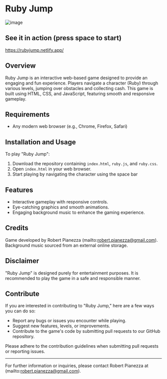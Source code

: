# Ruby Jump
![image](https://github.com/MagneticZebra/Ruby-Jump/assets/87204308/d9cb4377-978d-4c9f-bf0a-772d40622fd9)

## See it in action (press space to start)
https://rubyjump.netlify.app/

## Overview
Ruby Jump is an interactive web-based game designed to provide an engaging and fun experience. Players navigate a character (Ruby) through various levels, jumping over obstacles and collecting cash. This game is built using HTML, CSS, and JavaScript, featuring smooth and responsive gameplay.

## Requirements
- Any modern web browser (e.g., Chrome, Firefox, Safari)

## Installation and Usage
To play "Ruby Jump":
1. Download the repository containing `index.html`, `ruby.js`, and `ruby.css`.
2. Open `index.html` in your web browser.
3. Start playing by navigating the character using the space bar

## Features
- Interactive gameplay with responsive controls.
- Eye-catching graphics and smooth animations.
- Engaging background music to enhance the gaming experience.

## Credits
Game developed by Robert Pianezza (mailto:robert.pianezza@gmail.com). Background music sourced from an external online storage.

## Disclaimer
"Ruby Jump" is designed purely for entertainment purposes. It is recommended to play the game in a safe and responsible manner.

## Contribute
If you are interested in contributing to "Ruby Jump," here are a few ways you can do so:
- Report any bugs or issues you encounter while playing.
- Suggest new features, levels, or improvements.
- Contribute to the game's code by submitting pull requests to our GitHub repository.

Please adhere to the contribution guidelines when submitting pull requests or reporting issues.

---
For further information or inquiries, please contact Robert Pianezza at (mailto:robert.pianezza@gmail.com).
